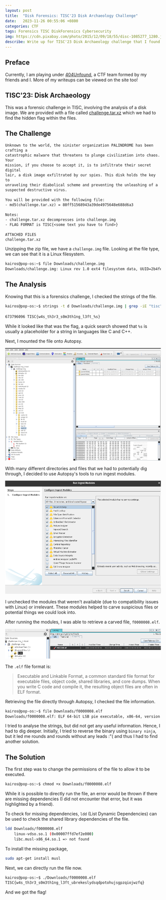 ```yaml
---
layout: post
title:  "Disk Forensics: TISC'23 Disk Archaeology Challenge"
date:   2023-11-26 00:55:06 +0800
categories: CTF
tags: Forensics TISC DiskForensics Cybersecurity
img: https://cdn.pixabay.com/photo/2015/12/09/18/55/disc-1085277_1280.jpg
describe: Write up for TISC'23 Disk Archaeology challenge that I found rather interesting.
---
```


## Preface
Currently, I am playing under [404Unfound](https://404unfound.com/), a CTF team formed by my friends and I. More of my writeups can be viewed on the site too!

## TISC'23: Disk Archaeology

This was a forensic challenge in TISC, involving the analysis of a disk image. We are provided with a file called [challenge.tar.xz](challenge.tar.xz) which we had to find the hidden flag within the files. 

## The Challenge

```
Unknown to the world, the sinister organization PALINDROME has been crafting a 
catastrophic malware that threatens to plunge civilization into chaos. Your
mission, if you choose to accept it, is to infiltrate their secret digital 
lair, a disk image exfiltrated by our spies. This disk holds the key to 
unraveling their diabolical scheme and preventing the unleashing of a 
suspected destructive virus.

You will be provided with the following file:
- md5(challenge.tar.xz) = 80ff51568943a39de4975648e688d6a3

Notes:
- challenge.tar.xz decompresses into challenge.img
- FLAG FORMAT is TISC{<some text you have to find>}

ATTACHED FILES
challenge.tar.xz
```

Unzipping the zip file, we have a `challenge.img` file. Looking at the file type, we can see that it is a Linux filesystem.

```bash
kairos@pop-os:~$ file Downloads/challenge.img 
Downloads/challenge.img: Linux rev 1.0 ext4 filesystem data, UUID=2b4fee55-fd5f-483c-a85f-856944731f0f (extents) (64bit) (large files) (huge files)
```
## The Analysis

Knowing that this is a forensics challenge, I checked the strings of the file.  
```bash
kairos@pop-os:~$ strings -t d Downloads/challenge.img | grep -iE "tisc"

673796096 TISC{w4s_th3r3_s0m3th1ng_l3ft_%s}
```

While it looked like that was the flag, a quick search showed that `%s` is usually a placeholder for a string in languages like C and C++. 

Next, I mounted the file onto Autopsy. 

![autopsy](/assets/images/tisc/autopsy.jpg)

With many different directories and files that we had to potentially dig through, I decided to use Autopsy's tools to run ingest modules. 

![Ingest Modules](/assets/images/tisc/IngestModules.png)

I unchecked the modules that weren't available (due to compatibility issues with Linux) or irrelevant. These modules helped to carve suspicious files or potential things we could look into. 

After running the modules, I was able to retrieve a carved file, `f0000008.elf`.

![Carved File](/assets/images/tisc/CarvedFiles.png)

The `.elf` file format is:
> Executable and Linkable Format, a common standard file format for executable files, object code, shared libraries, and core dumps. When you write C code and compile it, the resulting object files are often in ELF format.

Retrieving the file directly through Autopsy, I checked the file information.
```bash
kairos@pop-os:~$ file Downloads/f0000008.elf 
Downloads/f0000008.elf: ELF 64-bit LSB pie executable, x86-64, version 1 (SYSV), dynamically linked, interpreter /lib/ld-musl-x86_64.so.1, with debug_info, not stripped
```

I tried to analyse the strings, but did not get any useful information. Hence, I had to dig deeper. Initially, I tried to reverse the binary using `binary ninja`, but it led me rounds and rounds without any leads :"( and thus I had to find another solution.

## The Solution

The first step was to change the permissions of the file to allow it to be executed. 
```bash
kairos@pop-os:~$ chmod +x Downloads/f0000008.elf 
```

While it is possible to directly run the file, an error would be thrown if  there are missing dependencies (I did not encounter that error, but it was highlighted by a friend).

To check for missing dependencies, `ldd` (List Dynamic Dependencies) can be used to check the shared library dependencies of the file.
```bash
ldd Downloads/f0000008.elf 
	linux-vdso.so.1 (0x00007ffd7ef2e000)
	libc.musl-x86_64.so.1 => not found
```

To install the missing package,
```bash
sudo apt-get install musl
```

Next, we can directly run the file now. 
```bash
kairos@pop-os:~$ ./Downloads/f0000008.elf 
TISC{w4s_th3r3_s0m3th1ng_l3ft_ubrekeslydsqdpotohujsgpzqiojwzfq}
```

And we got the flag!